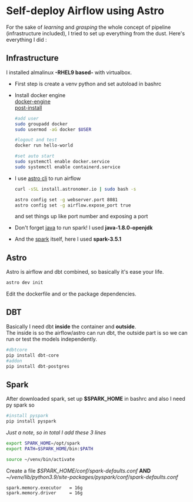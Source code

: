 
# Self-deploy Airflow using **Astro**

For the sake of *learning* and *grasping* the whole concept of pipeline (infrastructure included), I tried to set up everything from the dust. Here's everything I did :

## Infrastructure
I installed almalinux **-RHEL9 based-** with virtualbox.
- First step is create a venv python and set autoload in bashrc
- Install docker engine  
    [docker-engine](https://docs.docker.com/engine/install/rhel/)  
    [post-install](https://docs.docker.com/engine/install/linux-postinstall/)

    ```bash
    #add user
    sudo groupadd docker
    sudo usermod -aG docker $USER

    #logout and test
    docker run hello-world

    #set auto start
    sudo systemctl enable docker.service
    sudo systemctl enable containerd.service
    ```
- I use [astro cli](https://docs.astronomer.io/astro/cli/install-cli?tab=linux#install-the-astro-cli) to run airflow 
    ```bash
    curl -sSL install.astronomer.io | sudo bash -s

    astro config set -g webserver.port 8081
    astro config set -g airflow.expose_port true
    ```
    and set things up like port number and exposing a port

- Don't forget [java](https://www.linuxtechi.com/how-to-install-java-on-rhel-9/) to run spark! I used **java-1.8.0-openjdk**
- And the [spark](https://www.machinelearningplus.com/pyspark/install-pyspark-on-linux/) itself, here I used **spark-3.5.1**

## Astro 
Astro is airflow and dbt combined, so basically it's ease your life. 
```bash 
astro dev init
```
Edit the dockerfile and or the package dependencies.

## DBT
Basically I need dbt **inside** the container and **outside**.  
The inside is so the airflow/astro can run dbt, the outside part is so we can run or test the models independently. 
```bash
#dbtcore
pip install dbt-core
#addon
pip install dbt-postgres
```

## Spark
After downloaded spark, set up **$SPARK_HOME** in bashrc and also I need py spark so 
```bash
#install pyspark
pip install pyspark
```
*Just a note, so in total I add these 3 lines*
 ```bash  
export SPARK_HOME=/opt/spark
export PATH=$SPARK_HOME/bin:$PATH

source ~/venv/bin/activate
```

Create a file *$SPARK_HOME/conf/spark-defaults.conf* **AND** *~/venv/lib/python3.9/site-packages/pyspark/conf/spark-defaults.conf*
```bash 
spark.memory.executor   = 16g
spark.memory.driver     = 16g
```